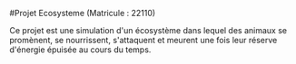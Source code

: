 #Projet Ecosysteme (Matricule : 22110)

Ce projet est une simulation d'un écosystème dans lequel des animaux se promènent, se nourrissent, s'attaquent et meurent une fois leur réserve d'énergie épuisée au cours du temps.
